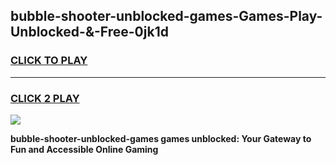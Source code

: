 
## bubble-shooter-unblocked-games-Games-Play-Unblocked-&-Free-0jk1d
<h3>
<a href="https://premium76.site?title=bubble-shooter-unblocked-games&ref=24A">CLICK TO PLAY</a></h3>
<hr>

<h3>
<a href="https://premium76.site?title=bubble-shooter-unblocked-games&ref=24A">CLICK 2 PLAY</a>
  
</h3>

<a href="https://premium76.site?title=bubble-shooter-unblocked-games&ref=24A"><img src="https://clearcache.store/games.png"></a>


**bubble-shooter-unblocked-games games unblocked: Your Gateway to Fun and Accessible Online Gaming**
